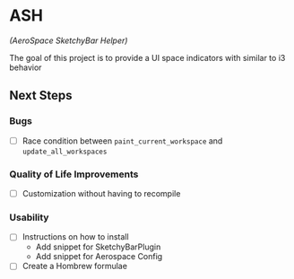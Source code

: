 # ASH
_(AeroSpace SketchyBar Helper)_

The goal of this project is to provide a UI space indicators with similar to i3 behavior

## Next Steps
### Bugs
- [ ] Race condition between `paint_current_workspace` and `update_all_workspaces`
### Quality of Life Improvements
- [ ] Customization without having to recompile
### Usability
- [ ] Instructions on how to install
    - Add snippet for SketchyBarPlugin
    - Add snippet for Aerospace Config
- [ ] Create a Hombrew formulae
